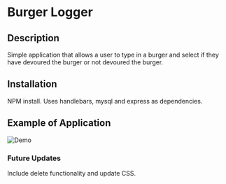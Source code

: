 # Burger Logger

## Description
Simple application that allows a user to type in a burger and select if they have devoured the burger or not devoured the burger.

## Installation
NPM install. Uses handlebars, mysql and express as dependencies.

## Example of Application
![Demo](burgerex.gif)

### Future Updates
Include delete functionality and update CSS.